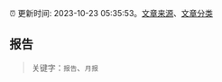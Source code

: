 :alarm_clock: 更新时间: 2023-10-23 05:35:53。[文章来源](/README.md)、[文章分类](/TAGS.md)

## 报告


> 关键字：`报告`、`月报`



